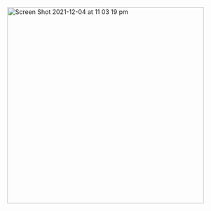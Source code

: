 <img width="448" alt="Screen Shot 2021-12-04 at 11 03 19 pm" src="https://user-images.githubusercontent.com/65474495/144708702-80747f9b-dbb6-4a45-9fdc-697f871a4759.png">

